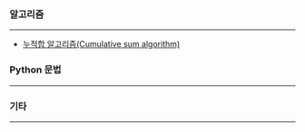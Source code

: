 ### 알고리즘
---------
- [누적합 알고리즘(Cumulative sum algorithm)]()


### Python 문법
---------


### 기타
---------
